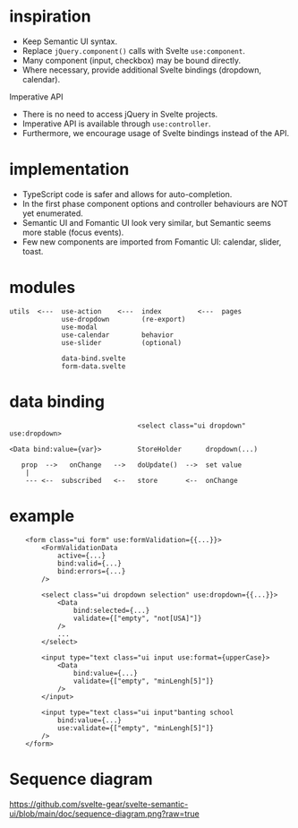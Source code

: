 # inspiration

-   Keep Semantic UI syntax.
-   Replace `jQuery.component()` calls with Svelte `use:component`.
-   Many component (input, checkbox) may be bound directly.
-   Where necessary, provide additional Svelte bindings (dropdown, calendar).

Imperative API

-   There is no need to access jQuery in Svelte projects.
-   Imperative API is available through `use:controller`.
-   Furthermore, we encourage usage of Svelte bindings instead of the API.

# implementation

-   TypeScript code is safer and allows for auto-completion.
-   In the first phase component options and controller behaviours are NOT yet enumerated.
-   Semantic UI and Fomantic UI look very similar, but Semantic seems more stable (focus events).
-   Few new components are imported from Fomantic UI: calendar, slider, toast.

# modules

```
utils  <---  use-action    <---  index         <---  pages
             use-dropdown        (re-export)
             use-modal
             use-calendar        behavior
             use-slider          (optional)

             data-bind.svelte
             form-data.svelte
```

# data binding

```
                                <select class="ui dropdown" use:dropdown>

<Data bind:value={var}>         StoreHolder      dropdown(...)

   prop  -->   onChange   -->   doUpdate()  -->  set value
    |
    --- <--  subscribed   <--   store       <--  onChange
```

# example

```svelte
    <form class="ui form" use:formValidation={{...}}>
        <FormValidationData
            active={...}
            bind:valid={...}
            bind:errors={...}
        />

        <select class="ui dropdown selection" use:dropdown={{...}}>
            <Data
                bind:selected={...}
                validate={["empty", "not[USA]"]}
            />
            ...
        </select>

        <input type="text class="ui input use:format={upperCase}>
            <Data
                bind:value={...}
                validate={["empty", "minLengh[5]"]}
            />
        </input>

        <input type="text class="ui input"banting school
            bind:value={...}
            use:validate={["empty", "minLengh[5]"]}
        />
    </form>
```

# Sequence diagram

https://github.com/svelte-gear/svelte-semantic-ui/blob/main/doc/sequence-diagram.png?raw=true
